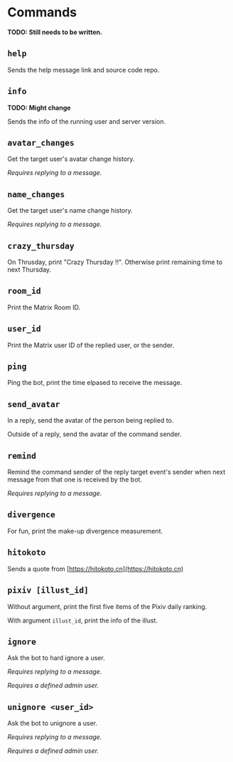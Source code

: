 # Commands

**TODO: Still needs to be written.**

## `help`

Sends the help message link and source code repo.

## `info`

**TODO: Might change**

Sends the info of the running user and server version.

## `avatar_changes`

Get the target user's avatar change history.

_Requires replying to a message._

## `name_changes`

Get the target user's name change history.

_Requires replying to a message._

## `crazy_thursday`

On Thrusday, print "Crazy Thursday !!". Otherwise print remaining time to next Thursday.

## `room_id`

Print the Matrix Room ID.

## `user_id`

Print the Matrix user ID of the replied user, or the sender.

## `ping`

Ping the bot, print the time elpased to receive the message.

## `send_avatar`

In a reply, send the avatar of the person being replied to.

Outside of a reply, send the avatar of the command sender.

## `remind`

Remind the command sender of the reply target event's sender
when next message from that one is received by the bot.

_Requires replying to a message._

## `divergence`

For fun, print the make-up divergence measurement.

## `hitokoto`

Sends a quote from [https://hitokoto.cn](https://hitokoto.cn)

## `pixiv [illust_id]`

Without argument, print the first five items of the Pixiv daily ranking.

With argument `illust_id`, print the info of the illust.

## `ignore`

Ask the bot to hard ignore a user.

_Requires replying to a message._

_Requires a defined admin user._

## `unignore <user_id>`

Ask the bot to unignore a user.

_Requires replying to a message._

_Requires a defined admin user._
